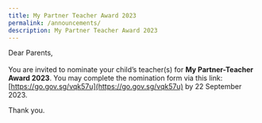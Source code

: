 ```yaml
---
title: My Partner Teacher Award 2023
permalink: /announcements/
description: My Partner Teacher Award 2023
---
```

Dear Parents,<br><br>
You are invited to nominate your child’s teacher(s) for **My Partner-Teacher Award 2023**. You may complete the nomination form via this link: 
[https://go.gov.sg/vqk57u](https://go.gov.sg/vqk57u) by 22 September 2023. 

Thank you.